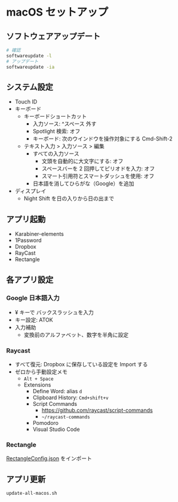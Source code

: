 # macOS セットアップ

## ソフトウェアアップデート

```sh
# 確認
softwareupdate -l
# アップデート
softwareupdate -ia
```

## システム設定

- Touch ID
- キーボード
  - キーボードショートカット
    - 入力ソース: ^スペース 外す
    - Spotlight 検索: オフ
    - キーボード: 次のウインドウを操作対象にする Cmd-Shift-2
  - テキスト入力 > 入力ソース > 編集
    - すべての入力ソース
      - 文頭を自動的に大文字にする: オフ
      - スペースバーを 2 回押してピリオドを入力: オフ
      - スマート引用符とスマートダッシュを使用: オフ
    - 日本語を消してひらがな（Google）を追加
- ディスプレイ
  - Night Shift を日の入りから日の出まで

## アプリ起動

- Karabiner-elements
- 1Password
- Dropbox
- RayCast
- Rectangle

## 各アプリ設定

### Google 日本語入力

- ¥ キーで バックスラッシュを入力
- キー設定: ATOK
- 入力補助
  - 変換前のアルファベット、数字を半角に設定

### Raycast

- すべて復元: Dropbox に保存している設定を Import する
- ゼロから手動設定メモ
  - `Alt + Space`
  - Extensions
    - Define Word: alias `d`
    - Clipboard History: `Cmd+shift+v`
    - Script Commands
      - https://github.com/raycast/script-commands
      - `~/raycast-commands`
    - Pomodoro
    - Visual Studio Code

### Rectangle

[RectangleConfig.json](../etc/config/RectangleConfig.json) をインポート

## アプリ更新

```
update-all-macos.sh
```
